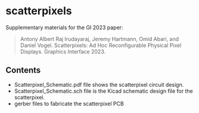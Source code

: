 # scatterpixels

Supplementary materials for the GI 2023 paper:

> Antony Albert Raj Irudayaraj, Jeremy Hartmann, Omid Abari, and Daniel Vogel. Scatterpixels: Ad Hoc Reconfigurable Physical Pixel Displays. Graphics Interface 2023.

## Contents
* Scatterpixel_Schematic.pdf file shows the scatterpixel circuit design.
* Scatterpixel_Schematic.sch file is the Kicad schematic design file for the scatterpixel.
* gerber files to fabricate the scatterpixel PCB
